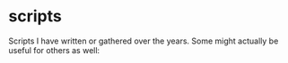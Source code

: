 # scripts
Scripts I have written or gathered over the years. Some might actually be useful for others as well:


